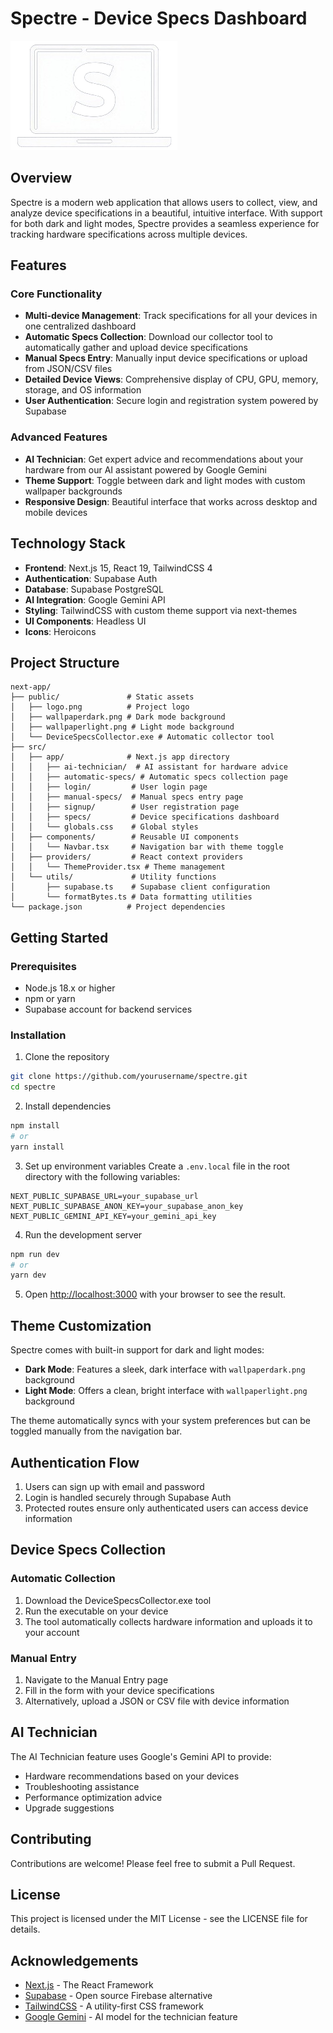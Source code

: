 # Spectre - Device Specs Dashboard

![Spectre Logo](public/logo.png)

## Overview

Spectre is a modern web application that allows users to collect, view, and analyze device specifications in a beautiful, intuitive interface. With support for both dark and light modes, Spectre provides a seamless experience for tracking hardware specifications across multiple devices.

## Features

### Core Functionality
- **Multi-device Management**: Track specifications for all your devices in one centralized dashboard
- **Automatic Specs Collection**: Download our collector tool to automatically gather and upload device specifications
- **Manual Specs Entry**: Manually input device specifications or upload from JSON/CSV files
- **Detailed Device Views**: Comprehensive display of CPU, GPU, memory, storage, and OS information
- **User Authentication**: Secure login and registration system powered by Supabase

### Advanced Features
- **AI Technician**: Get expert advice and recommendations about your hardware from our AI assistant powered by Google Gemini
- **Theme Support**: Toggle between dark and light modes with custom wallpaper backgrounds
- **Responsive Design**: Beautiful interface that works across desktop and mobile devices

## Technology Stack

- **Frontend**: Next.js 15, React 19, TailwindCSS 4
- **Authentication**: Supabase Auth
- **Database**: Supabase PostgreSQL
- **AI Integration**: Google Gemini API
- **Styling**: TailwindCSS with custom theme support via next-themes
- **UI Components**: Headless UI
- **Icons**: Heroicons

## Project Structure

```
next-app/
├── public/               # Static assets
│   ├── logo.png          # Project logo
│   ├── wallpaperdark.png # Dark mode background
│   ├── wallpaperlight.png # Light mode background
│   └── DeviceSpecsCollector.exe # Automatic collector tool
├── src/
│   ├── app/              # Next.js app directory
│   │   ├── ai-technician/  # AI assistant for hardware advice
│   │   ├── automatic-specs/ # Automatic specs collection page
│   │   ├── login/         # User login page
│   │   ├── manual-specs/  # Manual specs entry page
│   │   ├── signup/        # User registration page
│   │   ├── specs/         # Device specifications dashboard
│   │   └── globals.css    # Global styles
│   ├── components/        # Reusable UI components
│   │   └── Navbar.tsx     # Navigation bar with theme toggle
│   ├── providers/         # React context providers
│   │   └── ThemeProvider.tsx # Theme management
│   └── utils/             # Utility functions
│       ├── supabase.ts    # Supabase client configuration
│       └── formatBytes.ts # Data formatting utilities
└── package.json          # Project dependencies
```

## Getting Started

### Prerequisites
- Node.js 18.x or higher
- npm or yarn
- Supabase account for backend services

### Installation

1. Clone the repository
```bash
git clone https://github.com/yourusername/spectre.git
cd spectre
```

2. Install dependencies
```bash
npm install
# or
yarn install
```

3. Set up environment variables
Create a `.env.local` file in the root directory with the following variables:
```
NEXT_PUBLIC_SUPABASE_URL=your_supabase_url
NEXT_PUBLIC_SUPABASE_ANON_KEY=your_supabase_anon_key
NEXT_PUBLIC_GEMINI_API_KEY=your_gemini_api_key
```

4. Run the development server
```bash
npm run dev
# or
yarn dev
```

5. Open [http://localhost:3000](http://localhost:3000) with your browser to see the result.

## Theme Customization

Spectre comes with built-in support for dark and light modes:

- **Dark Mode**: Features a sleek, dark interface with `wallpaperdark.png` background
- **Light Mode**: Offers a clean, bright interface with `wallpaperlight.png` background

The theme automatically syncs with your system preferences but can be toggled manually from the navigation bar.

## Authentication Flow

1. Users can sign up with email and password
2. Login is handled securely through Supabase Auth
3. Protected routes ensure only authenticated users can access device information

## Device Specs Collection

### Automatic Collection
1. Download the DeviceSpecsCollector.exe tool
2. Run the executable on your device
3. The tool automatically collects hardware information and uploads it to your account

### Manual Entry
1. Navigate to the Manual Entry page
2. Fill in the form with your device specifications
3. Alternatively, upload a JSON or CSV file with device information

## AI Technician

The AI Technician feature uses Google's Gemini API to provide:
- Hardware recommendations based on your devices
- Troubleshooting assistance
- Performance optimization advice
- Upgrade suggestions

## Contributing

Contributions are welcome! Please feel free to submit a Pull Request.

## License

This project is licensed under the MIT License - see the LICENSE file for details.

## Acknowledgements

- [Next.js](https://nextjs.org/) - The React Framework
- [Supabase](https://supabase.io/) - Open source Firebase alternative
- [TailwindCSS](https://tailwindcss.com/) - A utility-first CSS framework
- [Google Gemini](https://ai.google.dev/) - AI model for the technician feature
